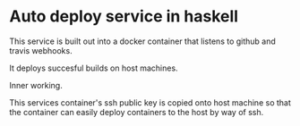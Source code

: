 # Auto deploy service in haskell

This service is built out into a docker container that listens to github and travis webhooks.

It deploys succesful builds on host machines.

Inner working.

This services container's ssh public key is copied onto host machine so that the container can easily deploy containers to the host by way of ssh.